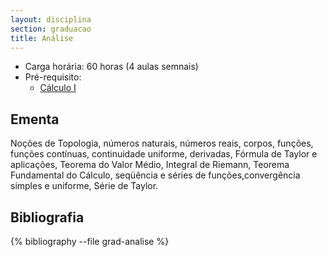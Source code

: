 ```yaml
---
layout: disciplina
section: graduacao
title: Análise
---
```


- Carga horária: 60 horas (4 aulas semnais)
- Pré-requisito: 
    - [Cálculo I](calculo-I.html)  

## Ementa 

Noções de Topologia, números naturais, números reais,
corpos, funções, funções contínuas, continuidade uniforme, derivadas,
Fórmula de Taylor e aplicações, Teorema do Valor Médio, Integral de
Riemann, Teorema Fundamental do Cálculo, seqüência e séries de
funções,convergência simples e uniforme, Série de Taylor.

## Bibliografia

{% bibliography --file grad-analise %}


